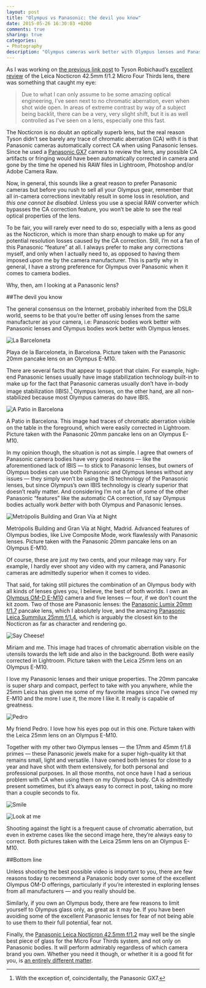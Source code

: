 ```yaml
---
layout: post
title: "Olympus vs Panasonic: the devil you know"
date: 2015-05-26 16:30:03 +0200
comments: true
sharing: true
categories: 
- Photography
description: "Olympus cameras work better with Olympus lenses and Panasonic cameras work better with Panasonic lenses. Or do they?"
---
```


As I was working on [the previous link post](/2015/05/26/tyson-robichaud-reviews-the-panasonic-leica-nocticron-42-dot-5mm-f-slash-1-dot-2-micro-four-thirds-lens/) to Tyson Robichaud’s [excellent review](https://tysonrobichaudphotography.wordpress.com/2015/05/22/a-pana-leica-nocticron-42-5mm-f1-2-review-i-never-should-have-doubted-you/) of the Leica Nocticron 42.5mm f/1.2 Micro Four Thirds lens, there was something that caught my eye:

> Due to what I can only assume to be some amazing optical engineering, I’ve seen next to no chromatic aberration, even when shot wide open. In areas of extreme contrast by way of a subject being backlit, there can be a very, very slight shift, but it is as well controlled as I’ve seen on a lens, especially one this fast.

The Nocticron is no doubt an optically superb lens, but the real reason Tyson didn’t see barely any trace of chromatic aberration (CA) with it is that Panasonic cameras automatically correct CA when using Panasonic lenses. Since he used a [Panasonic GX7](http://www.amazon.com/gp/product/B00E87OK84/ref=as_li_tl?ie=UTF8&camp=1789&creative=390957&creativeASIN=B00E87OK84&linkCode=as2&tag=analogsens-20&linkId=3RVOA6LAYOKB5T4X) camera to review the lens, any possible CA artifacts or fringing would have been automatically corrected in camera and gone by the time he opened his RAW files in Lightroom, Photoshop and/or Adobe Camera Raw.

Now, in general, this sounds like a great reason to prefer Panasonic cameras but before you rush to sell all your Olympus gear, remember that all in-camera corrections inevitably result in some loss in resolution, and _this one cannot be disabled_. Unless you use a special RAW converter which bypasses the CA correction feature, you won’t be able to see the real optical properties of the lens.

To be fair, you will rarely ever need to do so, especially with a lens as good as the Nocticron, which is more than sharp enough to make up for any potential resolution losses caused by the CA correction. Still, I’m not a fan of this Panasonic “feature” at all. I always prefer to make any corrections myself, and only when I actually need to, as opposed to having them imposed upon me by the camera manufacturer. This is partly why in general, I have a strong preference for Olympus over Panasonic when it comes to camera bodies.  

Why, then, am I looking at a Panasonic lens?


##The devil you know

The general consensus on the Internet, probably inherited from the DSLR world, seems to be that you’re better off using lenses from the same manufacturer as your camera, i.e: Panasonic bodies work better with Panasonic lenses and Olympus bodies work better with Olympus lenses. 

<p class="extra-width"><img src="/assets/images/flickr/17902903470_2c86e52b97_o.jpg" title="La Barceloneta"/></p>

<p class="photo-credit">Playa de la Barceloneta, in Barcelona. Picture taken with the Panasonic 20mm pancake lens on an Olympus E-M10.</p>

There are several facts that appear to support that claim. For example, high-end Panasonic lenses usually have image stabilization technology built-in to make up for the fact that Panasonic cameras usually don’t have in-body image stabilization (IBIS).[^Nocti1] Olympus lenses, on the other hand, are all non-stabilized because most Olympus cameras do have IBIS.

[^Nocti1]: With the exception of, coincidentally, the Panasonic GX7.

<p class="extra-width"><img src="/assets/images/flickr/17468009834_7e8333bef6_o.jpg" title="A Patio in Barcelona"/></p>

<p class="photo-credit">A Patio in Barcelona. This image had traces of chromatic aberration visible on the table in the foreground, which were easily corrected in Lightroom. Picture taken with the Panasonic 20mm pancake lens on an Olympus E-M10.</p>

In my opinion though, the situation is not as simple. I agree that owners of Panasonic camera bodies have very good reasons — like the aforementioned lack of IBIS — to stick to Panasonic lenses, but owners of Olympus bodies can use both Panasonic and Olympus lenses without any issues — they simply won’t be using the IS technology of the Panasonic lenses, but since Olympus’s own IBIS technology is clearly superior that doesn’t really matter. And considering I’m not a fan of some of the other Panasonic “features” like the automatic CA correction, I’d say Olympus bodies actually work _better_ with both Olympus and Panasonic lenses.

<p class="extra-width"><img src="/assets/images/flickr/17904356219_4218630608_o.jpg" title="Metrópolis Building and Gran Vía at Night"/></p>

<p class="photo-credit">Metrópolis Building and Gran Vía at Night, Madrid. Advanced features of Olympus bodies, like Live Composite Mode, work flawlessly with Panasonic lenses. Picture taken with the Panasonic 20mm pancake lens on an Olympus E-M10.</p>

Of course, these are just my two cents, and your mileage may vary. For example, I hardly ever shoot any video with my camera, and Panasonic cameras are admittedly superior when it comes to video.

That said, for taking still pictures the combination of an Olympus body with all kinds of lenses gives you, I believe, the best of both worlds. I own an [Olympus OM-D E-M10](http://www.amazon.com/gp/product/B00HPQ09H6/ref=as_li_tl?ie=UTF8&camp=1789&creative=390957&creativeASIN=B00HPQ09H6&linkCode=as2&tag=analogsens-20&linkId=5ET6A3Z3F2MGPJVW) camera and five lenses — four, if we don’t count the kit zoom. Two of those are Panasonic lenses: the [Panasonic Lumix 20mm f/1.7](http://www.amazon.com/gp/product/B00DJS830Y/ref=as_li_tl?ie=UTF8&camp=1789&creative=390957&creativeASIN=B00DJS830Y&linkCode=as2&tag=analogsens-20&linkId=XK3JYQHVEKVZ6ESI) pancake lens, which I absolutely love, and the amazing [Panasonic Leica Summilux 25mm f/1.4](http://www.amazon.com/gp/product/B0055N2L22/ref=as_li_tl?ie=UTF8&camp=1789&creative=390957&creativeASIN=B0055N2L22&linkCode=as2&tag=analogsens-20&linkId=THLRVRDHULF35P55), which is arguably the closest kin to the Nocticron as far as character and rendering go.

<p class="extra-width"><img src="/assets/images/flickr/17468003174_e059c1bcfb_o.jpg" title="Say Cheese!"/></p>

<p class="photo-credit">Miriam and me. This image had traces of chromatic aberration visible on the utensils towards the left side and also in the background. Both were easily corrected in Lightroom. Picture taken with the Leica 25mm lens on an Olympus E-M10.</p>

I love my Panasonic lenses and their unique properties. The 20mm pancake is super sharp and compact, perfect to take with you anywhere, while the 25mm Leica has given me some of my favorite images since I’ve owned my E-M10 and the more I use it, the more I like it. It really is capable of greatness.

<p class="extra-width"><img src="/assets/images/flickr/17902670828_0f0e145c1f_o.jpg" title="Pedro"/></p>

<p class="photo-credit">My friend Pedro. I love how his eyes pop out in this one. Picture taken with the Leica 25mm lens on an Olympus E-M10.</p>

Together with my other two Olympus lenses — the 17mm and 45mm f/1.8 primes — these Panasonic jewels make for a super high-quality kit that remains small, light and versatile. I have owned both lenses for close to a year and have shot with them extensively, for both personal and professional purposes. In all those months, not once have I had a serious problem with CA when using them on my Olympus body. CA is admittedly present sometimes, but it’s always easy to correct in post, taking no more than a couple seconds to fix.

<p class="extra-width"><img src="/assets/images/flickr/17468006044_cdd3c233c6_o.jpg" title="Smile"/></p>

<p class="extra-width"><img src="/assets/images/flickr/17902676098_b408025db4_o.jpg" title="Look at me"/></p>

<p class="photo-credit">Shooting against the light is a frequent cause of chromatic aberration, but even in extreme cases like the second image here, they’re always easy to correct. Both pictures taken with the Leica 25mm lens on an Olympus E-M10.</p>


##Bottom line

Unless shooting the best possible video is important to you, there are few reasons today to recommend a Panasonic body over some of the excellent Olympus OM-D offerings, particularly if you’re interested in exploring lenses from all manufacturers — and you really should be.

Similarly, if you own an Olympus body, there are few reasons to limit yourself to Olympus glass only, as great as it may be. If you have been avoiding some of the excellent Panasonic lenses for fear of not being able to use them to their full potential, fear not. 

Finally, the [Panasonic Leica Nocticron 42.5mm f/1.2](http://www.amazon.com/gp/product/B00HXE4GZQ/ref=as_li_tl?ie=UTF8&camp=1789&creative=390957&creativeASIN=B00HXE4GZQ&linkCode=as2&tag=analogsens-20&linkId=LI25BABOSL5ZVHEM) may well be the single best piece of glass for the Micro Four Thirds system, and not only on Panasonic bodies. It will perform admirably regardless of which camera brand you own. Whether you need it though, or whether it is a good fit for you, is [an entirely different matter]().